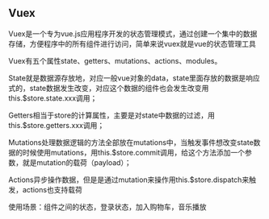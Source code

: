 ## Vuex

Vuex是一个专为vue.js应用程序开发的状态管理模式，通过创建一个集中的数据存储，方便程序中的所有组件进行访问，简单来说vuex就是vue的状态管理工具

Vuex有五个属性state、getters、mutations、actions、modules。

State就是数据源存放地，对应一般vue对象的data，state里面存放的数据是响应式的，state数据发生改变，对应这个数据的组件也会发生改变用this.$store.state.xxx调用；

Getters相当于store的计算属性，主要是对state中数据的过滤，用this.$store.getters.xxx调用；

Mutations处理数据逻辑的方法全部放在mutations中，当触发事件想改变state数据的时候使用mutations，用this.$store.commit调用，给这个方法添加一个参数，就是mutation的载荷（payload）；

Actions异步操作数据，但是是通过mutation来操作用this.$store.dispatch来触发，actions也支持载荷

使用场景：组件之间的状态，登录状态，加入购物车，音乐播放